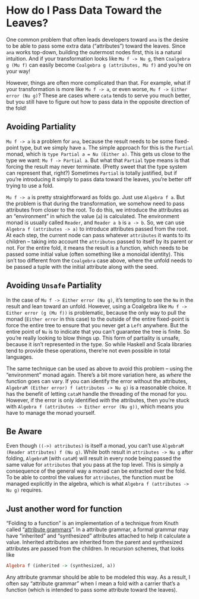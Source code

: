 # How do I Pass Data Toward the Leaves?

One common problem that often leads developers toward `ana` is the desire to be able to pass some extra data (“attributes”) toward the leaves. Since `ana` works top-down, building the outermost nodes first, this is a natural intuition. And if your transformation looks like `Mu f -> Nu g`, then `Coalgebra g (Mu f)` can easily become `Coalgebra g (attributes, Mu f)` and you’re on your way!

However, things are often more complicated than that. For example, what if your transformation is more like `Mu f -> a`, or even worse, `Mu f -> Either error (Nu g)`? These are cases where `cata` tends to serve you much better, but you still have to figure out how to pass data in the opposite direction of the fold!

## Avoiding Partiality

`Mu f -> a` is a problem for `ana`, because the result needs to be some fixed-point type, but we simply have `a`. The simple approach for this is the `Partial` monad, which is `type Partial a = Nu (Either a)`. This gets us close to the type we want: `Mu f -> Partial a`. But what that `Partial` type means is that forcing the result may never terminate. (Pretty sweet that the type system can represent that, right?) Sometimes `Partial` is totally justified, but if you’re introducing it simply to pass data toward the leaves, you’re better off trying to use a fold.

`Mu f -> a` is pretty straightforward as folds go. Just use `Algebra f a`. But the problem is that during the transformation, we somehow need to pass attributes from closer to the root. To do this, we introduce the attributes as an “environment” in which the value (`a`) is calculated. The environment monad is usually called `Reader`, and `Reader a b` is `a -> b`. So, we can use `Algebra f (attributes -> a)` to introduce attributes passed from the root. At each step, the current node can pass whatever `attributes` it wants to its children – taking into account the `attributes` passed to itself by its parent or not. For the entire fold, it means the result is a function, which needs to be passed some initial value (often something like a monoidal identity). This isn’t too different from the `Coalgebra` case above, where the unfold needs to be passed a tuple with the initial attribute along with the seed.

## Avoiding `Unsafe` Partiality

In the case of `Mu f -> Either error (Nu g)`, it’s tempting to see the `Nu` in the result and lean toward an unfold. However, using a Coalgebra like `Mu f -> Either error (g (Mu f))` is problematic, because the only way to pull the monad (`Either error` in this case) to the outside of the entire fixed-point is force the entire tree to ensure that you never get a `Left` anywhere. But the entire point of `Nu` is to indicate that you can’t guarantee the tree is finite. So you’re really looking to blow things up. This form of partiality is unsafe, because it isn’t represented in the type. So while Haskell and Scala libraries tend to provide these operations, there’re not even possible in total languages.

The same technique can be used as above to avoid this problem – using the “environment” monad again. There’s a bit more variation here, as _where_ the function goes can vary. If you can identify the error without the attributes, `AlgebraM (Either error) f (attributes -> Nu g)` is a reasonable choice. It has the benefit of letting `cataM` handle the threading of the monad for you. However, if the error is only identified _with_ the attributes, then you’re stuck with `Algebra f (attributes -> Either error (Nu g))`, which means you have to manage the monad yourself.

## Be Aware

Even though `((->) attributes)` is itself a monad, you can’t use `AlgebraM (Reader attributes) f (Nu g)`. While both result in `attributes -> Nu g` after folding, `AlgebraM` (with `cataM`) will result in every node being passed the same value for `attributes` that you pass at the top level. This is simply a consequence of the general way a monad can be extracted over the fold. To be able to control the values for `attributes`, the function must be managed explicitly in the algebra, which is what `Algebra f (attributes -> Nu g)` requires.

## Just another word for function

“Folding to a function” is an implementation of a technique from Knuth called “[attribute grammars](https://en.wikipedia.org/wiki/Attribute_grammar)”. In a attribute grammar, a formal grammar may have “inherited” and “synthesized” attributes attached to help it calculate a value. Inherited attributes are inherited from the parent and synthesized attributes are passed from the children. In recursion schemes, that looks like
```haskell
Algebra f (inherited -> (synthesized, a))
```
Any attribute grammar should be able to be modeled this way. As a result, I often say “attribute grammar” when I mean a fold with a carrier that’s a function (which is intended to pass some attribute toward the leaves).
